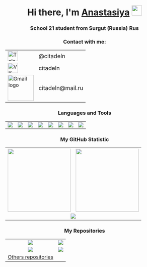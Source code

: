 <!-- Приветствие -->

<h1 align="center">Hi there, I'm <a href="https://github.com/citadeln" target="_blank">Anastasiya</a>
<img src="https://github.com/blackcater/blackcater/raw/main/images/Hi.gif" height="32"/></h1>
<h3 align="center">School 21 student from Surgut (Russia) <img src="https://usagif.com/wp-content/uploads/gifs/russian-flag-6.gif" alt="Russian flag" width="32" height="16"></h3>

<!-- Контакты -->
<div align="center">
  <h3>Contact with me:</h3>
  <table>
    <tr>
      <td>
        <a href="https://t.me/citadeln" target="_blank" style="text-decoration: none;">
          <img src="https://upload.wikimedia.org/wikipedia/commons/thumb/8/82/Telegram_logo.svg/1200px-Telegram_logo.svg.png" alt="Telegram logo" height="32">
        </a>
      </td>
      <td>
        <a href="https://t.me/citadeln" target="_blank" style="text-decoration: none;">
          <span style="font-size: 18px; vertical-align: middle;">@citadeln</span>
        </a>
      </td>
    </tr>
    <tr>
      <td>
        <a href="https://vk.com/citadeln" target="_blank" style="text-decoration: none;">
          <img src="https://upload.wikimedia.org/wikipedia/commons/2/21/VK.com-logo.svg" alt="VK logo" height="32">
        </a>
      </td>
      <td>
        <a href="https://vk.com/citadeln" target="_blank" style="text-decoration: none;">
          <span style="font-size: 18px; vertical-align: middle;">citadeln</span>
        </a>
      </td>
    </tr>
    <tr>
      <td>
        <a href="mailto:citadeln@mail.ru" style="text-decoration: none;">
          <img src="https://home.imgsmail.ru/whiteline/assets/logo/light/logo.svg?_1734039867715" alt="Gmail logo" width="82">
        </a>
      </td>
      <td>
        <a href="mailto:citadeln@mail.ru" style="text-decoration: none;">
          <span style="font-size: 18px; vertical-align: middle;">citadeln@mail.ru</span>
        </a>
      </td>
    </tr>
  </table>
</div>

<!-- Языки и инструменты -->
<p align="center">
  <h3 align="center">Languages and Tools</h3>
  <table align="center">
    <tr>
      <td><a href="https://www.cprogramming.com/"><img src="https://img.shields.io/badge/C-%2300599C.svg?style=for-the-badge&logo=c&logoColor=white" /></a></td>
      <td><a href="https://www.cplusplus.com/"><img src="https://img.shields.io/badge/C%2B%2B-00599C?style=for-the-badge&logo=c%2B%2B&logoColor=white" /></a></td>
      <td><a href="https://www.gnu.org/software/bash/"><img src="https://img.shields.io/badge/Bash-%234EAA25.svg?style=for-the-badge&logo=gnu-bash&logoColor=white" /></a></td>
      <td><a href="https://www.postgresql.org/"><img src="https://img.shields.io/badge/PostgreSQL-%23316192.svg?style=for-the-badge&logo=postgresql&logoColor=white" /></a></td>
      <td><a href="https://code.visualstudio.com/"><img src="https://img.shields.io/badge/VSCode-%23007ACC.svg?style=for-the-badge&logo=visual-studio-code&logoColor=white" /></a></td>
      <td><a href="https://www.linux.org/"><img src="https://img.shields.io/badge/Linux-FCC624?style=for-the-badge&logo=linux&logoColor=black" /></a></td>
      <td><a href="https://github.com/features/actions"><img src="https://img.shields.io/badge/CICD-2088FF?style=for-the-badge&logo=github-actions&logoColor=white" /></a></td>
      <td><a href="https://www.docker.com/"><img src="https://img.shields.io/badge/Docker-%230db7ed.svg?style=for-the-badge&logo=docker&logoColor=white" /></a></td>
    </tr>
  </table>
</p>

<!-- Статистика -->
<p align="center">
  <h3 align="center">My GitHub Statistic</h3>
  <table>
    <tr>
      <td align="center">
          <img height="200" src="https://github-readme-stats.vercel.app/api?username=citadeln&theme=algolia" />
        </a>
      </td>
      <td align="center">
          <img height="200" src="https://github-readme-stats.vercel.app/api/top-langs?username=citadeln&layout=compact&langs_count=8&card_width=440&theme=algolia" />
        </a>
      </td>
    </tr>
    <tr>
      <td colspan="2" align="center">
        <img src="https://github-readme-streak-stats.herokuapp.com?user=citadeln&theme=algolia&card_width=950" />
      </td>
    </tr>
  </table>
</p>

<!-- Репозитории -->
<p align="center">
  <h3 align="center">My Repositories</h3>
  <table>
    <tr>
      <td align="center">
        <a href="https://github.com/citadeln/C5_s21_decimal-1">
          <img src="https://github-readme-stats.vercel.app/api/pin/?username=citadeln&repo=C5_s21_decimal-1&theme=algolia" />
        </a>
      </td>
      <td align="center">
        <a href="https://github.com/citadeln/C7_BrickGame_v1.0-1">
          <img src="https://github-readme-stats.vercel.app/api/pin/?username=citadeln&repo=C7_BrickGame_v1.0-1&theme=algolia" />
        </a>
      </td>
    </tr>
    <tr>
      <td align="center">
        <a href="https://github.com/citadeln/CPP1_s21_matrixplus-1">
          <img src="https://github-readme-stats.vercel.app/api/pin/?username=citadeln&repo=CPP1_s21_matrixplus-1&theme=algolia" />
        </a>
      </td>
      <td align="center">
        <a href="https://github.com/citadeln/SQL_pool">
          <img src="https://github-readme-stats.vercel.app/api/pin/?username=citadeln&repo=SQL_pool&theme=algolia" />
        </a>
      </td>
    </tr>
    <tr>
      <td align="center">
        <a href="https://github.com/citadeln?tab=repositories">
          Others repositories
        </a>
      </td>
    </tr>
  </table>
</p>
